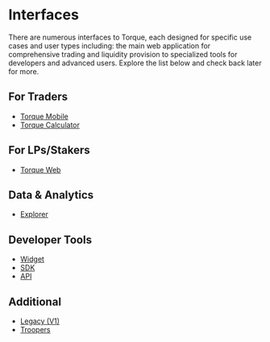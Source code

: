 # Interfaces

<div class="intro-description">
There are numerous interfaces to Torque, each designed for specific use cases and user types including: the main web application for comprehensive trading and liquidity provision to specialized tools for developers and advanced users. Explore the list below and check back later for more.
</div>

## For Traders

- [Torque Mobile](#)
- [Torque Calculator](https://calculator.torque.fi)

## For LPs/Stakers

- [Torque Web](https://torque.fi)

<!-- ## For Merchants

- [Torque Business](#) -->

## Data & Analytics

<!-- - [Chat](https://chat.torque.fi) -->
- [Explorer](https://explorer.torque.fi)

## Developer Tools

- [Widget](https://widget.torque.fi)
- [SDK](https://github.com/torquefi/torque_sdk)
- [API](https://api.torque.fi)

## Additional

- [Legacy (V1)](https://legacy.torque.fi)
- [Troopers](https://mint.torque.fi)